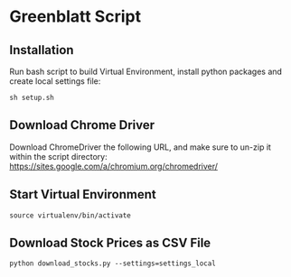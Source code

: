 # Greenblatt Script

## Installation
Run bash script to build Virtual Environment, install python packages and create local settings file:

`sh setup.sh`

## Download Chrome Driver
Download ChromeDriver the following URL, and make sure to un-zip it within the script directory: https://sites.google.com/a/chromium.org/chromedriver/

## Start Virtual Environment
`source virtualenv/bin/activate`

## Download Stock Prices as CSV File
`python download_stocks.py --settings=settings_local`